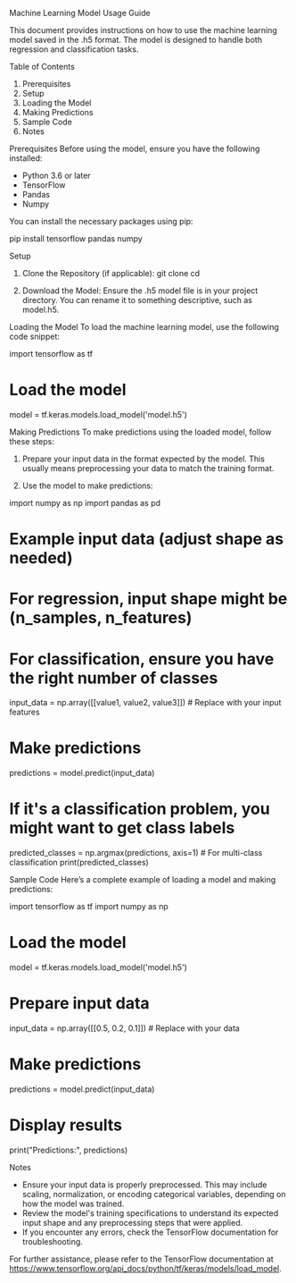 Machine Learning Model Usage Guide

This document provides instructions on how to use the machine learning model saved in the .h5 format. The model is designed to handle both regression and classification tasks.

Table of Contents
1. Prerequisites
2. Setup
3. Loading the Model
4. Making Predictions
5. Sample Code
6. Notes

Prerequisites
Before using the model, ensure you have the following installed:
- Python 3.6 or later
- TensorFlow
- Pandas
- Numpy

You can install the necessary packages using pip:

pip install tensorflow pandas numpy

Setup
1. Clone the Repository (if applicable):
   git clone <repository-url>
   cd <repository-directory>

2. Download the Model:
   Ensure the .h5 model file is in your project directory. You can rename it to something descriptive, such as model.h5.

Loading the Model
To load the machine learning model, use the following code snippet:

import tensorflow as tf

# Load the model
model = tf.keras.models.load_model('model.h5')

Making Predictions
To make predictions using the loaded model, follow these steps:

1. Prepare your input data in the format expected by the model. This usually means preprocessing your data to match the training format.

2. Use the model to make predictions:

import numpy as np
import pandas as pd

# Example input data (adjust shape as needed)
# For regression, input shape might be (n_samples, n_features)
# For classification, ensure you have the right number of classes
input_data = np.array([[value1, value2, value3]])  # Replace with your input features

# Make predictions
predictions = model.predict(input_data)

# If it's a classification problem, you might want to get class labels
predicted_classes = np.argmax(predictions, axis=1)  # For multi-class classification
print(predicted_classes)

Sample Code
Here’s a complete example of loading a model and making predictions:

import tensorflow as tf
import numpy as np

# Load the model
model = tf.keras.models.load_model('model.h5')

# Prepare input data
input_data = np.array([[0.5, 0.2, 0.1]])  # Replace with your data

# Make predictions
predictions = model.predict(input_data)

# Display results
print("Predictions:", predictions)

Notes
- Ensure your input data is properly preprocessed. This may include scaling, normalization, or encoding categorical variables, depending on how the model was trained.
- Review the model's training specifications to understand its expected input shape and any preprocessing steps that were applied.
- If you encounter any errors, check the TensorFlow documentation for troubleshooting.

For further assistance, please refer to the TensorFlow documentation at https://www.tensorflow.org/api_docs/python/tf/keras/models/load_model.
